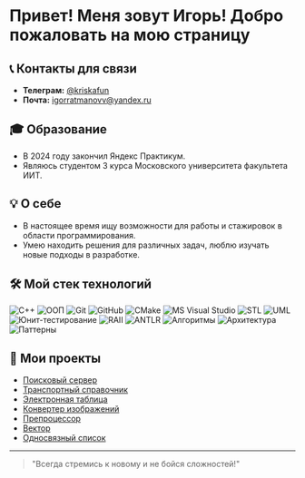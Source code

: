 # Привет! Меня зовут Игорь! Добро пожаловать на мою страницу

## 📞 Контакты для связи

- **Телеграм:** [@kriskafun](https://t.me/kriskafun)
- **Почта:** [igorratmanovv@yandex.ru](mailto:igorratmanovv@yandex.ru)

## 🎓 Образование

- В 2024 году закончил Яндекс Практикум.
- Являюсь студентом 3 курса Московского университета факультета ИИТ.

## 💡 О себе

- В настоящее время ищу возможности для работы и стажировок в области программирования.
- Умею находить решения для различных задач, люблю изучать новые подходы в разработке.

## 🛠️ Мой стек технологий

![C++](https://img.shields.io/badge/C++-00599C?logo=c%2B%2B&style=flat-square)
![ООП](https://img.shields.io/badge/ООП-9C1D42?style=flat-square)
![Git](https://img.shields.io/badge/Git-F05032?logo=git&style=flat-square)
![GitHub](https://img.shields.io/badge/GitHub-181717?logo=github&style=flat-square)
![CMake](https://img.shields.io/badge/CMake-064F8C?logo=cmake&style=flat-square)
![MS Visual Studio](https://img.shields.io/badge/MS%20Visual%20Studio-5C2D91?logo=visual%20studio&style=flat-square)
![STL](https://img.shields.io/badge/STL-4CBB17?style=flat-square)
![UML](https://img.shields.io/badge/UML-6F4E7C?style=flat-square)
![Юнит-тестирование](https://img.shields.io/badge/Юнит-тестирование-83C72E?style=flat-square)
![RAII](https://img.shields.io/badge/RAII-green?logo=cpp&style=flat-square)
![ANTLR](https://img.shields.io/badge/ANTLR-A81500?logo=antlr&style=flat-square)
![Алгоритмы](https://img.shields.io/badge/Алгоритмы-F08030?style=flat-square)
![Архитектура](https://img.shields.io/badge/Архитектура-8C8C8C?style=flat-square)
![Паттерны](https://img.shields.io/badge/Паттерны-D2691E?style=flat-square)

## 📂 Мои проекты

- [Поисковый сервер](https://github.com/Kriskafill/cpp-search-server) 
- [Транспортный справочник](https://github.com/Kriskafill/cpp-transport-catalogue) 
- [Электронная таблица](https://github.com/Kriskafill/cpp-spreadsheet) 
- [Конвертер изображений](https://github.com/Kriskafill/cpp-image-converter) 
- [Препроцессор](https://github.com/Kriskafill/cpp-preprocessor) 
- [Вектор](https://github.com/Kriskafill/cpp-advanced-vector) 
- [Односвязный список](https://github.com/Kriskafill/cpp-single-linked-list)

---

> "Всегда стремись к новому и не бойся сложностей!"

